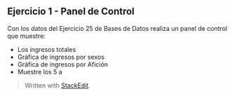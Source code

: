 ## Ejercicio 1 - Panel de Control	

Con los datos del Ejercicio 25 de Bases de Datos realiza un panel de control que muestre:

 - Los ingresos totales
 - Gráfica de ingresos por sexos
 - Gráfica de ingresos por Afición
 - Muestre los 5 a


> Written with [StackEdit](https://stackedit.io/).
<!--stackedit_data:
eyJoaXN0b3J5IjpbMTY1NDc2NjcwM119
-->